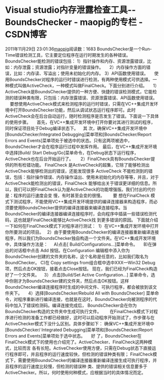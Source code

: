 # Visual studio内存泄露检查工具--BoundsChecker - maopig的专栏 - CSDN博客
2011年11月29日 23:01:36[maopig](https://me.csdn.net/maopig)阅读数：1683
BoundsChecker是一个Run-Time错误检测工具，它主要定位程序在运行时期发生的各种错误。   
BoundsChecker能检测的错误包括：
1）指针操作和内存、资源泄露错误，比如：内存泄露；资源泄露；对指针变量的错误操作。
    2）内存操作方面的错误，比如：内存读、写溢出；使用未初始化的内存。
3）API函数使用错误。
    使用BoundsChecker对程序的运行时错误进行检测，有两种使用模式可供选择。一种模式叫做ActiveCheck，一种模式叫做FinalCheck。下面分别进行介绍。
    1）ActiveCheck是BoundsChecker提供的一种方便、快捷的错误检测模式，它能检测的错误种类有限，只包括：内存泄露错误、资源泄露错误、API函数使用错误。
    要想使用ActiveCheck模式来检测程序的运行时错误，只需在VC++集成开发环境中打开BoundsChecker功能，然后从调试状态运行程序即可。此时ActiveCheck会在后台自动运行，随时检测程序是否发生了错误。下面说一下具体的使用步骤。
    首先，在VC++集成开发环境中打开你要对其进行测试的程序，同时保证项目处于Debug编译状态下。
   其 次，确保VC++集成开发环境中[BoundsChecker/Integrated Debugging]菜单项和[BoundsChecker/Report Errors and Events]菜单项处于被选中的状态。只有这两项被选中，BoundsChecker才会在程序运行过程中发挥作用。
最后，在VC++集成开发环境中选择[Build/ Start Debug/Go]菜单命令，在Debug状态下运行程序，ActiveCheck也在后台开始运行了。
     2）FinalCheck具有BoundsChecker提供的所有检错功能。 FinalCheck 是ActiveCheck的超集，它除了能够检测出ActiveCheck能够检测出的错误，还能发现很多 ActiveCheck 不能检测到的错误，包括：指针操作错误、内存操作溢出、使用未初始化的内存等等，并且，对于ActiveCheck能检测出的错误，FinalCheck 能够给出关于错误更详细的信息。所以，我们可以把FinalCheck认为是ActiveCheck的功能增强版。我们付出的代价是：程序的运行速度会变
 慢，有时甚至会变的很慢。
      要 想在FinalCheck 模式下测试程序，不能使用VC++集成开发环境提供的编译连接器来构造程序，而必须要使用BoundsChecker提供的编译连接器来编译连接程序。当 BoundsChecker的编译连接器编译连接程序时，会向程序中插装一些错误检测代码，这也就是FinalCheck能够比ActiveCheck找 到更多错误的原因。
下面就介绍一下如何在FinalCheck模式下对程序进行测试：
 1）在VC++集成开发环境中打开你所要测试的项目。
  2）由于要使用BoundsChecker的编译连接器重新编译连接程序，所以我们为BoundsChecker独自构造一个文件夹。在VC++集成开发环境中，具体操作方法是：
    A)点击[ Build/Configurations...]菜单命令。
    B)在弹出的对话框中点击 Add 按钮。在Configuration 编辑框中添入你为BoundsChecker创建的文件夹的名称，这个名称是任意的，比如我们取名为BoundChecker。
C)在 Copy settings from组合框中选中XXX—Win32 Debug项，然后点击OK按钮，接着点击Close按钮。
现在，我们已经为FinalCheck构造好了一个文件夹。
   3） 点击[Build/Set Active Configuration…] 菜单命令，选中你刚才为BoundsChecker建的文件夹，然后点击OK按钮。这样BoundsChecker编译连接程序时生成的中间文件、可执行程序，都会被放到该文件夹下。
    4）选择[BoundsChecker/Rebuild All with BoundsChecker] 菜单命令，对程序重新进行编译连接，也就是在这时，BoundsChecker向被测程序的代码中加入了错误检测码。编译连接完成后， BoundsChecker会在你为BoundsChecker构造的文件夹中生成可执行文件。
      在FinalCheck模式下对程序进行检测的准备工作都已经做好，这时可以启动程序开始测试了，作步骤与在ActiveChecker模式下没什么区别。具体步骤如下：
确保VC++集成开发环境中[BoundsChecker/ Integrated Debugging]菜单项和[BoundsChecker/Report Errors and Events]菜单项处于选中状态。     好 了，BoundsChecker在FinalCheck模式下的使用也介绍完了。ActiveChecker、FinalCheck这两种模式，比较而言 各有长短。ActiveChecker使用方便，只需在Debug状态下直接运行程序即可，并且程序的运行速度较快，但检测的错误种类有限；
 FinalCheck模式下，需要使用BoundsChecker的编译连接器重新编译连接生成可执行程序，并且程序的运行速度比较慢，但检测的错误种 类、提供的错误相关信息要多于ActiveChecker。所以，何时使用何种模式，应根据当时的具体情况而定。
